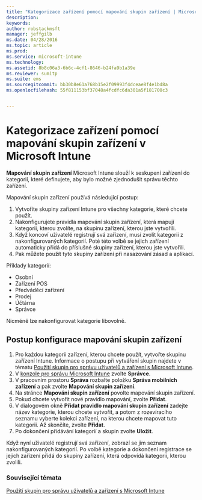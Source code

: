 ```yaml
---
title: "Kategorizace zařízení pomocí mapování skupin zařízení | Microsoft Intune"
description: 
keywords: 
author: robstackmsft
manager: jeffgilb
ms.date: 04/28/2016
ms.topic: article
ms.prod: 
ms.service: microsoft-intune
ms.technology: 
ms.assetid: 8b8c06a3-6b6c-4cf1-8646-b24fa9b1a39e
ms.reviewer: sumitp
ms.suite: ems
ms.sourcegitcommit: bb30b8e61a768b15e2f09993f4dceae8f4e1bd8a
ms.openlocfilehash: 55f811153bf37048a4fcdfc6da301a5f181700c3


---
```


# Kategorizace zařízení pomocí mapování skupin zařízení v Microsoft Intune
**Mapování skupin zařízení** Microsoft Intune slouží k seskupení zařízení do kategorií, které definujete, aby bylo možné zjednodušit správu těchto zařízení. 

Mapování skupin zařízení používá následující postup:
1. Vytvoříte skupiny zařízení Intune pro všechny kategorie, které chcete použít.
2. Nakonfigurujete pravidla mapování skupin zařízení, která mapují kategorii, kterou zvolíte, na skupinu zařízení, kterou jste vytvořili.
3. Když koncoví uživatelé registrují svá zařízení, musí zvolit kategorii z nakonfigurovaných kategorií. Poté této volbě se jejich zařízení automaticky přidá do příslušné skupiny zařízení, kterou jste vytvořili.
4. Pak můžete použít tyto skupiny zařízení při nasazování zásad a aplikací.

Příklady kategorií:
* Osobní
* Zařízení POS
* Předváděcí zařízení
* Prodej
* Účtárna
* Správce

Nicméně lze nakonfigurovat kategorie libovolně.

## Postup konfigurace mapování skupin zařízení
1. Pro každou kategorii zařízení, kterou chcete použít, vytvořte skupinu zařízení Intune. Informace o postupu při vytváření skupin najdete v tématu [Použití skupin pro správu uživatelů a zařízení s Microsoft Intune](use-groups-to-manage-users-and-devices-with-microsoft-intune.md).
2. V [konzole pro správu Microsoft Intune](https://manage.microsoft.com) zvolte **Správce**.
3. V pracovním prostoru **Správa** rozbalte položku **Správa mobilních zařízení** a pak zvolte **Mapování skupin zařízení**.
4. Na stránce **Mapování skupin zařízení** povolte mapování skupin zařízení.
5. Pokud chcete vytvořit nové pravidlo mapování, zvolte **Přidat**.
6. V dialogovém okně **Přidat pravidlo mapování skupin zařízení** zadejte název kategorie, kterou chcete vytvořit, a potom z rozevíracího seznamu vyberte kolekci zařízení, na kterou chcete mapovat tuto kategorii. Až skončíte, zvolte **Přidat**.
7. Po dokončení přidávání kategorií a skupin zvolte **Uložit**.

Když nyní uživatelé registrují svá zařízení, zobrazí se jim seznam nakonfigurovaných kategorií. Po volbě kategorie a dokončení registrace se jejich zařízení přidá do skupiny zařízení, která odpovídá kategorii, kterou zvolili.

### Související témata
[Použití skupin pro správu uživatelů a zařízení s Microsoft Intune](use-groups-to-manage-users-and-devices-with-microsoft-intune.md)


<!--HONumber=Jul16_HO2-->



